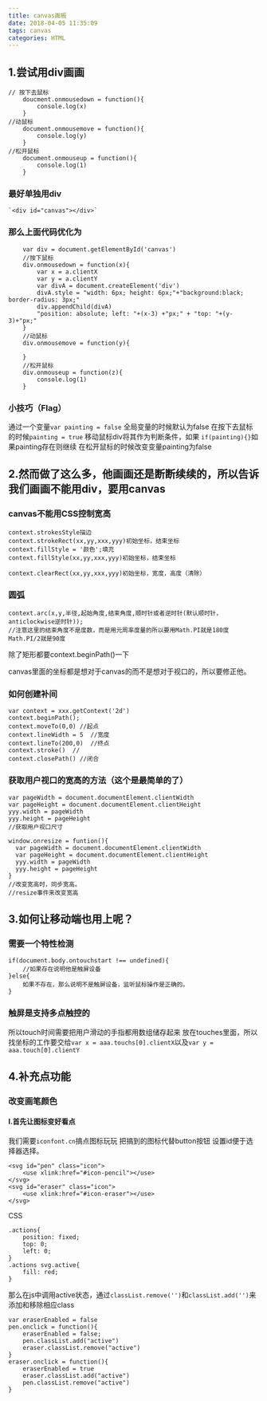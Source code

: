 ```yaml
---
title: canvas画板
date: 2018-04-05 11:35:09
tags: canvas
categories: HTML
---
```

## 1.尝试用div画画
```
// 按下去鼠标
    doucment.onmousedown = function(){
        console.log(x)
    }
//动鼠标
	document.onmousemove = function(){
    	console.log(y)
    }
//松开鼠标
	document.onmouseup = function(){
    	console.log(1)
    }
```
### 最好单独用div
	`<div id="canvas"></div>`
### 那么上面代码优化为
```
    var div = document.getElementById('canvas')
    //按下鼠标
    div.onmousedown = function(x){
    	var x = a.clientX
        var y = a.clientY
        var divA = document.createElement('div')
        divA.style = "width: 6px; height: 6px;"+"background:black; border-radius: 3px;"
        div.appendChild(divA)
        "position: absolute; left: "+(x-3) +"px;" + "top: "+(y-3)+"px;"
    }
    //动鼠标
    div.onmousemove = function(y){
    	
    }
    //松开鼠标
    div.onmouseup = function(z){
    	console.log(1)
    }
```
### 小技巧（Flag）
通过一个变量`var painting = false`
全局变量的时候默认为false
在按下去鼠标的时候`painting = true`
移动鼠标div将其作为判断条件，如果 `if(painting){}`如果painting存在则继续
在松开鼠标的时候改变变量painting为false

## **2.然而做了这么多，他画画还是断断续续的，所以告诉我们画画不能用div，要用canvas**
### canvas不能用CSS控制宽高
```
context.strokesStyle描边
context.strokeRect(xx,yy,xxx,yyy)初始坐标，结束坐标
context.fillStyle = '颜色';填充
context.fillStyle(xx,yy,xxx,yyy)初始坐标，结束坐标

context.clearRect(xx,yy,xxx,yyy)初始坐标，宽度，高度（清除）
```
### 圆弧
```
context.arc(x,y,半径,起始角度,结束角度,顺时针或者逆时针(默认顺时针，anticlockwise逆时针));
//注意这里的结束角度不是度数，而是用元周率度量的所以要用Math.PI就是180度Math.PI/2就是90度
```
除了矩形都要context.beginPath()一下

canvas里面的坐标都是想对于canvas的而不是想对于视口的，所以要修正他。
### 如何创建补间
```
var context = xxx.getContext('2d')
context.beginPath();
context.moveTo(0,0) //起点
context.lineWidth = 5  //宽度
context.lineTo(200,0)  //终点
context.stroke()  //
context.closePath() //闭合
```
### 获取用户视口的宽高的方法（这个是最简单的了）
```
var pageWidth = document.documentElement.clientWidth
var pageHeight = document.documentElement.clientHeight
yyy.width = pageWidth
yyy.height = pageHeight
//获取用户视口尺寸
```
```
window.onresize = funtion(){
  var pageWidth = document.documentElement.clientWidth
  var pageHeight = document.documentElement.clientHeight
  yyy.width = pageWidth
  yyy.height = pageHeight
}
//改变宽高时，同步宽高。
//resize事件来改变宽高
```
## 3.如何让移动端也用上呢？
### 需要一个特性检测
```
if(document.body.ontouchstart !== undefined){
	//如果存在说明他是触屏设备
}else{
	如果不存在，那么说明不是触屏设备，监听鼠标操作是正确的。
}
```
### 触屏是支持多点触控的
所以touch时间需要把用户滑动的手指都用数组储存起来
放在touches里面，所以找坐标的工作要交给`var x = aaa.touchs[0].clientX`以及`var y = aaa.touch[0].clientY` 

## 4.补充点功能
### 改变画笔颜色
#### I.首先让图标变好看点
我们需要`iconfont.cn`搞点图标玩玩
把搞到的图标代替button按钮
设置id便于选择器选择。
```
<svg id="pen" class="icon">
	<use xlink:href="#icon-pencil"></use>
</svg>
<svg id="eraser" class="icon">
	<use xlink:href="#icon-eraser"></use>
</svg>
```
CSS
```
.actions{
	position: fixed;
	top: 0;
	left: 0;
}
.actions svg.active{
	fill: red;
}
```
那么在js中调用active状态，通过`classList.remove('')`和`classList.add('')`来添加和移除相应class
```
var eraserEnabled = false
pen.onclick = function(){
	eraserEnabled = false;
	pen.classList.add("active")
	eraser.classList.remove("active")
}
eraser.onclick = function(){
	eraserEnabled = true
	eraser.classList.add("active")
	pen.classList.remove("active")
}
```
